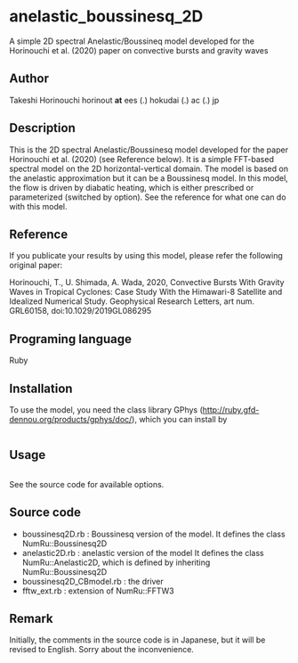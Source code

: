 # anelastic_boussinesq_2D
A simple 2D spectral Anelastic/Boussineq model developed for the Horinouchi et al. (2020) paper on convective bursts and gravity waves

## Author

Takeshi Horinouchi
horinout __at__ ees (.) hokudai (.) ac (.) jp

## Description

This is the 2D spectral Anelastic/Boussinesq model developed for the paper
Horinouchi et al. (2020) (see Reference below). It is a simple FFT-based
spectral model on the 2D horizontal-vertical domain. The model is based
on the anelastic approximation but it can be a Boussinesq model.
In this model, the flow is driven by diabatic heating, which is
either prescribed or parameterized (switched by option). See the
reference for what one can do with this model.

## Reference

If you publicate your results by using this model, please refer
the following original paper:

Horinouchi, T., U. Shimada, A. Wada, 2020,
Convective Bursts With Gravity Waves in Tropical Cyclones: Case Study
With the Himawari-8 Satellite and Idealized Numerical Study.
Geophysical Research Letters, art num. GRL60158, doi:10.1029/2019GL086295

## Programing language

Ruby

## Installation

To use the model, you need the class library GPhys 
(http://ruby.gfd-dennou.org/products/gphys/doc/),
which you can install by

```gem install gphys
```

## Usage

```$ ruby boussinesq2D_CBmodel.rb [options]
```

See the source code for available options.

## Source code

* boussinesq2D.rb : Boussinesq version of the model. It defines the class
  NumRu::Boussinesq2D
* anelastic2D.rb : anelastic version of the model It defines the class
  NumRu::Anelastic2D, which is defined by inheriting NumRu::Boussinesq2D
* boussinesq2D_CBmodel.rb : the driver
* fftw_ext.rb : extension of NumRu::FFTW3

## Remark

Initially, the comments in the source code is in Japanese,
but it will be revised to English. Sorry about the inconvenience.
